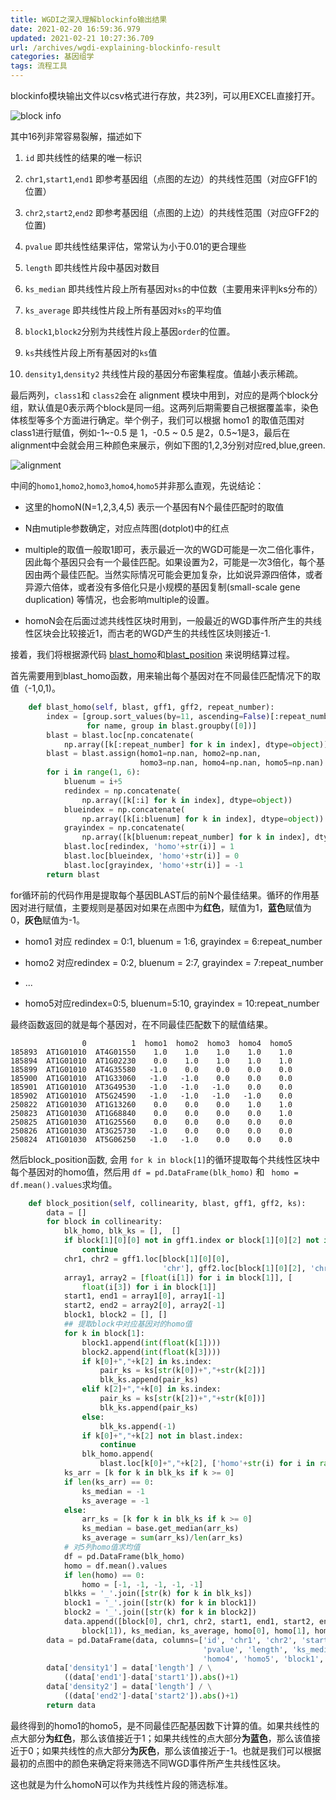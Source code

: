 ```yaml
---
title: WGDI之深入理解blockinfo输出结果
date: 2021-02-20 16:59:36.979
updated: 2021-02-21 10:27:36.709
url: /archives/wgdi-explaining-blockinfo-result
categories: 基因组学
tags: 流程工具
---
```


blockinfo模块输出文件以csv格式进行存放，共23列，可以用EXCEL直接打开。

![block info](https://halo-1252249331.cos.ap-shanghai.myqcloud.com/upload/2021/02/image-d50c94541b844111b750a4d7fd6aef40.png)

其中16列非常容易裂解，描述如下

1. `id` 即共线性的结果的唯一标识

2. `chr1`,`start1`,`end1` 即参考基因组（点图的左边）的共线性范围（对应GFF1的位置）

3. `chr2`,`start2`,`end2` 即参考基因组（点图的上边）的共线性范围（对应GFF2的位置)

4. `pvalue` 即共线性结果评估，常常认为小于0.01的更合理些

5. `length` 即共线性片段中基因对数目

6. `ks_median` 即共线性片段上所有基因对`ks`的中位数（主要用来评判ks分布的）

7. `ks_average` 即共线性片段上所有基因对`ks`的平均值

8. `block1`,`block2`分别为共线性片段上基因`order`的位置。

9. `ks`共线性片段上所有基因对的`ks`值

10. `density1`,`density2` 共线性片段的基因分布密集程度。值越小表示稀疏。

最后两列，`class1`和 `class2`会在 alignment 模块中用到，对应的是两个block分组，默认值是0表示两个block是同一组。这两列后期需要自己根据覆盖率，染色体核型等多个方面进行确定。举个例子，我们可以根据 homo1 的取值范围对class1进行赋值，例如-1~-0.5 是 1，-0.5 ~ 0.5 是2，0.5~1是3，最后在alignment中会就会用三种颜色来展示，例如下图的1,2,3分别对应red,blue,green.

![alignment](https://halo-1252249331.cos.ap-shanghai.myqcloud.com/upload/2021/02/image-d164d05aa6414c6ca054ea747952028d.png)

中间的`homo1`,`homo2`,`homo3`,`homo4`,`homo5`并非那么直观，先说结论：

- 这里的homoN(N=1,2,3,4,5) 表示一个基因有N个最佳匹配时的取值

- N由mutiple参数确定，对应点阵图(dotplot)中的红点

- multiple的取值一般取1即可，表示最近一次的WGD可能是一次二倍化事件，因此每个基因只会有一个最佳匹配。如果设置为2，可能是一次3倍化，每个基因由两个最佳匹配。当然实际情况可能会更加复杂，比如说异源四倍体，或者异源六倍体，或者没有多倍化只是小规模的基因复制(small-scale gene duplication) 等情况，也会影响multiple的设置。

- homoN会在后面过滤共线性区块时用到，一般最近的WGD事件所产生的共线性区块会比较接近1，而古老的WGD产生的共线性区块则接近-1.

接着，我们将根据源代码 [blast_homo](https://github.com/SunPengChuan/wgdi/blob/53914c317a457c8a629f66912295425ffb3f7c63/wgdi/block_info.py#L78)和[blast_position](https://github.com/SunPengChuan/wgdi/blob/53914c317a457c8a629f66912295425ffb3f7c63/wgdi/block_info.py#L15) 来说明结算过程。

首先需要用到blast_homo函数，用来输出每个基因对在不同最佳匹配情况下的取值（-1,0,1)。

```Python
    def blast_homo(self, blast, gff1, gff2, repeat_number):
        index = [group.sort_values(by=11, ascending=False)[:repeat_number].index.tolist()
                 for name, group in blast.groupby([0])]
        blast = blast.loc[np.concatenate(
            np.array([k[:repeat_number] for k in index], dtype=object)), [0, 1]]
        blast = blast.assign(homo1=np.nan, homo2=np.nan,
                             homo3=np.nan, homo4=np.nan, homo5=np.nan)
        for i in range(1, 6):
            bluenum = i+5
            redindex = np.concatenate(
                np.array([k[:i] for k in index], dtype=object))
            blueindex = np.concatenate(
                np.array([k[i:bluenum] for k in index], dtype=object))
            grayindex = np.concatenate(
                np.array([k[bluenum:repeat_number] for k in index], dtype=object))
            blast.loc[redindex, 'homo'+str(i)] = 1
            blast.loc[blueindex, 'homo'+str(i)] = 0
            blast.loc[grayindex, 'homo'+str(i)] = -1
        return blast

```

for循环前的代码作用是提取每个基因BLAST后的前N个最佳结果。循环的作用基因对进行赋值，主要规则是基因对如果在点图中为**红色**，赋值为1，**蓝色**赋值为0，**灰色**赋值为-1。

- homo1 对应 redindex = 0:1, bluenum = 1:6, grayindex = 6:repeat_number

- homo2 对应redindex = 0:2, bluenum = 2:7, grayindex = 7:repeat_number

- ...

- homo5对应redindex=0:5, bluenum=5:10, grayindex = 10:repeat_number

最终函数返回的就是每个基因对，在不同最佳匹配数下的赋值结果。

```text
                0          1  homo1  homo2  homo3  homo4  homo5
185893  AT1G01010  AT4G01550    1.0    1.0    1.0    1.0    1.0
185894  AT1G01010  AT1G02230    0.0    1.0    1.0    1.0    1.0
185899  AT1G01010  AT4G35580   -1.0    0.0    0.0    0.0    0.0
185900  AT1G01010  AT1G33060   -1.0   -1.0    0.0    0.0    0.0
185901  AT1G01010  AT3G49530   -1.0   -1.0   -1.0    0.0    0.0
185902  AT1G01010  AT5G24590   -1.0   -1.0   -1.0   -1.0    0.0
250822  AT1G01030  AT1G13260    0.0    0.0    0.0    1.0    1.0
250823  AT1G01030  AT1G68840    0.0    0.0    0.0    0.0    1.0
250825  AT1G01030  AT1G25560    0.0    0.0    0.0    0.0    0.0
250826  AT1G01030  AT3G25730   -1.0    0.0    0.0    0.0    0.0
250824  AT1G01030  AT5G06250   -1.0   -1.0    0.0    0.0    0.0

```

然后block_position函数, 会用 `for k in block[1]`的循环提取每个共线性区块中每个基因对的homo值，然后用 `df = pd.DataFrame(blk_homo)` 和 ` homo = df.mean().values`求均值。

```python
    def block_position(self, collinearity, blast, gff1, gff2, ks):
        data = []
        for block in collinearity:
            blk_homo, blk_ks = [],  []
            if block[1][0][0] not in gff1.index or block[1][0][2] not in gff2.index:
                continue
            chr1, chr2 = gff1.loc[block[1][0][0],
                                  'chr'], gff2.loc[block[1][0][2], 'chr']
            array1, array2 = [float(i[1]) for i in block[1]], [
                float(i[3]) for i in block[1]]
            start1, end1 = array1[0], array1[-1]
            start2, end2 = array2[0], array2[-1]
            block1, block2 = [], []
            ## 提取block中对应基因对的homo值
            for k in block[1]:
                block1.append(int(float(k[1])))
                block2.append(int(float(k[3])))
                if k[0]+","+k[2] in ks.index:
                    pair_ks = ks[str(k[0])+","+str(k[2])]
                    blk_ks.append(pair_ks)
                elif k[2]+","+k[0] in ks.index:
                    pair_ks = ks[str(k[2])+","+str(k[0])]
                    blk_ks.append(pair_ks)
                else:
                    blk_ks.append(-1)
                if k[0]+","+k[2] not in blast.index:
                    continue
                blk_homo.append(
                    blast.loc[k[0]+","+k[2], ['homo'+str(i) for i in range(1, 6)]].values.tolist())
            ks_arr = [k for k in blk_ks if k >= 0]
            if len(ks_arr) == 0:
                ks_median = -1
                ks_average = -1
            else:
                arr_ks = [k for k in blk_ks if k >= 0]
                ks_median = base.get_median(arr_ks)
                ks_average = sum(arr_ks)/len(arr_ks)
            # 对5列homo值求均值    
            df = pd.DataFrame(blk_homo)
            homo = df.mean().values
            if len(homo) == 0:
                homo = [-1, -1, -1, -1, -1]
            blkks = '_'.join([str(k) for k in blk_ks])
            block1 = '_'.join([str(k) for k in block1])
            block2 = '_'.join([str(k) for k in block2])
            data.append([block[0], chr1, chr2, start1, end1, start2, end2, block[2], len(
                block[1]), ks_median, ks_average, homo[0], homo[1], homo[2], homo[3], homo[4], block1, block2, blkks])
        data = pd.DataFrame(data, columns=['id', 'chr1', 'chr2', 'start1', 'end1', 'start2', 'end2',
                                           'pvalue', 'length', 'ks_median', 'ks_average', 'homo1', 'homo2', 'homo3',
                                           'homo4', 'homo5', 'block1', 'block2', 'ks'])
        data['density1'] = data['length'] / \
            ((data['end1']-data['start1']).abs()+1)
        data['density2'] = data['length'] / \
            ((data['end2']-data['start2']).abs()+1)
        return data     
```

最终得到的homo1的homo5，是不同最佳匹配基因数下计算的值。如果共线性的点大部分**为红色**，那么该值接近于1；如果共线性的点大部分**为蓝色**，那么该值接近于0；如果共线性的点大部分**为灰色**，那么该值接近于-1。也就是我们可以根据最初的点图中的颜色来确定将来筛选不同WGD事件所产生共线性区块。

这也就是为什么homoN可以作为共线性片段的筛选标准。



